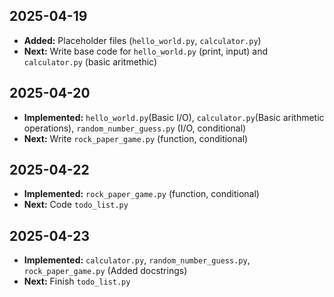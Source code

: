 ## 2025-04-19  
- **Added:** Placeholder files (`hello_world.py`, `calculator.py`)  
- **Next:** Write base code for `hello_world.py` (print, input) and `calculator.py` (basic aritmethic)

## 2025-04-20
- **Implemented:** `hello_world.py`(Basic I/O), `calculator.py`(Basic arithmetic  operations), `random_number_guess.py` (I/O, conditional)
- **Next:** Write `rock_paper_game.py` (function, conditional)

## 2025-04-22
- **Implemented:** `rock_paper_game.py` (function, conditional)
- **Next:** Code `todo_list.py`

## 2025-04-23
- **Implemented:** `calculator.py`, `random_number_guess.py`, `rock_paper_game.py` (Added docstrings)
- **Next:** Finish `todo_list.py`